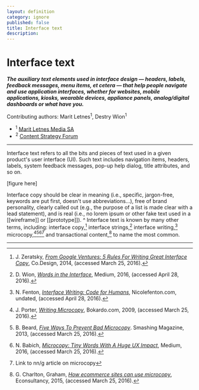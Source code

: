 ```yaml
---
layout: definition
category: ignore
published: false
title: Interface text
description: 
---
```


# Interface text

<section class="summary">

**_The auxiliary text elements used in interface design — headers, labels, feedback messages, menu items, et cetera — that help people navigate and use application interfaces, whether for websites, mobile applications, kiosks, wearable devices, appliance panels, analog/digital dashboards or what have you._**

<span class="authors">
Contributing authors: Marit Letnes<sup id="#affil-1">1</sup>, Destry Wion<sup id="#affil-2">1</sup>
</span>

<span class="affiliations">

* <sup id="affil-1">1</sup> [Marit Letnes Media SA](https://maritletnes.no)
* <sup id="affil-2">2</sup> [Content Strategy Forum](https://csf.community)

</span>
</section>

***

Interface text refers to all the bits and pieces of text used in a given product's user interface (UI). Such text includes navigation items, headers, labels, system feedback messages, pop-up  help dialog, title attributes, and so on.

[figure here]

Interface copy should be clear in meaning (i.e., specific, jargon-free, keywords are put first, doesn't use abbreviations…), free of brand personality, clearly called out (e.g., the purpose of a list is made clear with a lead statement), and is real (i.e., no lorem ipsum or other fake text used in a [[wireframe]] or [[prototype]]).
^
Interface text is known by many other terms, including: interface copy,[^1] interface strings,[^2] interface writing,[^3] microcopy,[^4][^5][^6][^7]  and transactional content,[^8] to name the most common.

***

[^1]: J. Zeratsky, [_From Google Ventures: 5 Rules For Writing Great Interface Copy_](http://www.fastcodesign.com/3026463/from-google-ventures-5-rules-for-writing-great-interface-copy), Co.Design, 2014, (accessed March 25, 2016).

[^2]: D. Wion, [_Words in the Interface_](), Medium, 2016, (accessed April 28, 2016).

[^3]: N. Fenton, [_Interface Writing: Code for Humans_](http://nicolefenton.com/interface-writing/), Nicolefenton.com, undated, (accessed April 28, 2016).

[^4]: J. Porter, [_Writing Microcopy_](http://bokardo.com/archives/writing-microcopy/), Bokardo.com, 2009, (accessed March 25, 2016).

[^5]: B. Beard, [_Five Ways To Prevent Bad Microcopy_](https://www.smashingmagazine.com/2013/06/five-ways-prevent-bad-microcopy/). Smashing Magazine, 2013, (accessed March 25, 2016).

[^6]: N. Babich, [_Microcopy: Tiny Words With A Huge UX Impact_](https://uxplanet.org/microcopy-tiny-words-with-a-huge-ux-impact-90140acc6e42#.21lpg1vh7), Medium, 2016, (accessed March 25, 2016).

[^7]: Link to nn/g article on microcopy

[^8]: G. Charlton, Graham, [_How ecommerce sites can use microcopy_](https://econsultancy.com/blog/66638-how-ecommerce-sites-can-use-microcopy/), Econsultancy, 2015, (accessed March 25, 2016).

